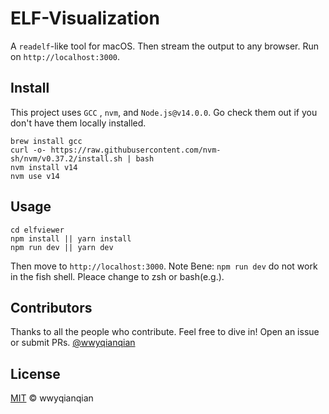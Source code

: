 # ELF-Visualization
A `readelf`-like tool for macOS. Then stream the output to any browser. Run on `http://localhost:3000`.
## Install
This project uses `GCC` , `nvm`, and `Node.js@v14.0.0`. Go check them out if you don't have them locally installed.
```
brew install gcc
curl -o- https://raw.githubusercontent.com/nvm-sh/nvm/v0.37.2/install.sh | bash
nvm install v14
nvm use v14
```
## Usage
```
cd elfviewer
npm install || yarn install
npm run dev || yarn dev
```
Then move to `http://localhost:3000`.
Note Bene: `npm run dev` do not work in the fish shell. Pleace change to zsh or bash(e.g.).

## Contributors
Thanks to all the people who contribute. Feel free to dive in! Open an issue or submit PRs.
[@wwyqianqian](https://github.com/wwyqianqian/)

## License
[MIT](https://github.com/wwyqianqian/ELF-Visualization/blob/main/LICENSE) © wwyqianqian